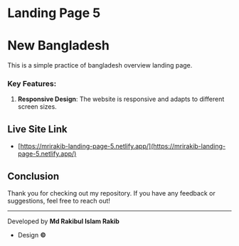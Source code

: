 # Landing Page 5

# New Bangladesh

This is a simple practice of bangladesh overview landing page.

### Key Features:

1. **Responsive Design**: The website is responsive and adapts to different screen sizes.

## Live Site Link

- [https://mrirakib-landing-page-5.netlify.app/](https://mrirakib-landing-page-5.netlify.app/)

## Conclusion

Thank you for checking out my repository. If you have any feedback or suggestions, feel free to reach out!

---

Developed by **Md Rakibul Islam Rakib**

- Design **©**

